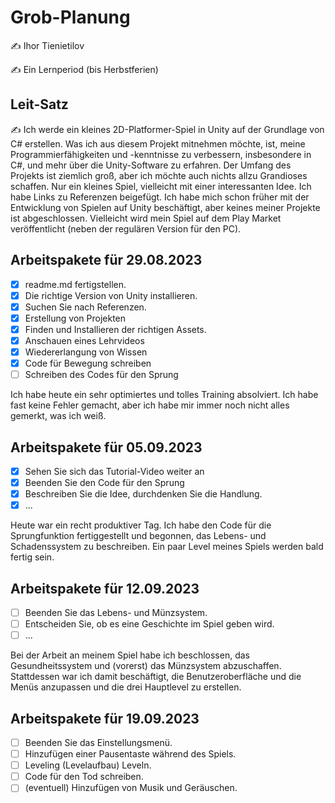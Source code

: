 # Grob-Planung

✍️ Ihor Tienietilov

✍️ Ein Lernperiod (bis Herbstferien)

## Leit-Satz

✍️ Ich werde ein kleines 2D-Platformer-Spiel in Unity auf der Grundlage von C# erstellen. Was ich aus diesem Projekt mitnehmen möchte, ist, meine Programmierfähigkeiten und -kenntnisse zu verbessern, insbesondere in C#, und mehr über die Unity-Software zu erfahren. Der Umfang des Projekts ist ziemlich groß, aber ich möchte auch nichts allzu Grandioses schaffen. Nur ein kleines Spiel, vielleicht mit einer interessanten Idee. Ich habe Links zu Referenzen beigefügt. Ich habe mich schon früher mit der Entwicklung von Spielen auf Unity beschäftigt, aber keines meiner Projekte ist abgeschlossen. Vielleicht wird mein Spiel auf dem Play Market veröffentlicht (neben der regulären Version für den PC).

## Arbeitspakete für 29.08.2023

- [x] readme.md fertigstellen.
- [x] Die richtige Version von Unity installieren.
- [x] Suchen Sie nach Referenzen.
- [x] Erstellung von Projekten
- [x] Finden und Installieren der richtigen Assets.
- [x] Anschauen eines Lehrvideos
- [x] Wiedererlangung von Wissen
- [x] Code für Bewegung schreiben
- [ ] Schreiben des Codes für den Sprung

Ich habe heute ein sehr optimiertes und tolles Training absolviert. Ich habe fast keine Fehler gemacht, aber ich habe mir immer noch nicht alles gemerkt, was ich weiß.

## Arbeitspakete für 05.09.2023

- [x] Sehen Sie sich das Tutorial-Video weiter an
- [x] Beenden Sie den Code für den Sprung
- [x] Beschreiben Sie die Idee, durchdenken Sie die Handlung.
- [x] ...

Heute war ein recht produktiver Tag. Ich habe den Code für die Sprungfunktion fertiggestellt und begonnen, das Lebens- und Schadenssystem zu beschreiben. Ein paar Level meines Spiels werden bald fertig sein.

## Arbeitspakete für 12.09.2023

- [ ] Beenden Sie das Lebens- und Münzsystem.
- [ ] Entscheiden Sie, ob es eine Geschichte im Spiel geben wird.
- [ ] ...

Bei der Arbeit an meinem Spiel habe ich beschlossen, das Gesundheitssystem und (vorerst) das Münzsystem abzuschaffen. Stattdessen war ich damit beschäftigt, die Benutzeroberfläche und die Menüs anzupassen und die drei Hauptlevel zu erstellen. 

## Arbeitspakete für 19.09.2023

- [ ] Beenden Sie das Einstellungsmenü.
- [ ] Hinzufügen einer Pausentaste während des Spiels.
- [ ] Leveling (Levelaufbau) Leveln.
- [ ] Code für den Tod schreiben.
- [ ] (eventuell) Hinzufügen von Musik und Geräuschen.
